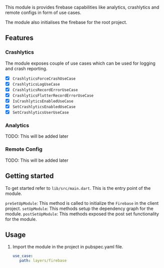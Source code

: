 This module is provides firebase capabilities like analytics, crashlytics and remote configs in form of use cases.

The module also initialises the firebase for the root project.

## Features

### Crashlytics

The module exposes couple of use cases which can be used for logging and crash reporting.
- [x] `CrashlyticsForceCrashUseCase`
- [x] `CrashlyticsLogUseCase`
- [x] `CrashlyticsRecordErrorUseCase`
- [x] `CrashlyticsFlutterRecordErrorUseCase`
- [x] `IsCrashlyticsEnabledUseCase`
- [x] `SetCrashlyticsEnabledUseCase`
- [x] `SetCrashlyticsUserUseCase`

### Analytics

TODO: This will be added later

### Remote Config

TODO: This will be added later

## Getting started

To get started refer to `lib/src/main.dart`. This is the entry point of the module.

`preSetUpModule`: This method is called to initialize the `Firebase` in the client project.
`setUpModule`: This methods setup the dependency graph for the module.
`postSetUpModule`: This methods exposed the post set functionality for the module.

## Usage

1. Import the module in the project in pubspec.yaml file.
   ```yaml
   use_case:
      path: layers/firebase
   ```